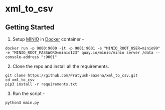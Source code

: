 # xml_to_csv

## Getting Started

1. Setup [MINIO](https://min.io/docs/minio/kubernetes/upstream/) in [Docker](https://www.docker.com/) container -
```
docker run -p 9000:9000 -it -p 9001:9001 -e "MINIO_ROOT_USER=minio99" -e "MINIO_ROOT_PASSWORD=minio123" quay.io/minio/minio server /data --console-address ":9001"
```
2. Clone the repo and install all the requirements.
```
git clone https://github.com/Pratyush-Saxena/xml_to_csv.git
cd xml_to_csv
pip3 install -r requirements.txt
```

3. Run the script -
```
python3 main.py
```

